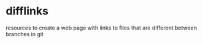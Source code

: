 # difflinks
resources to create a web page with links to files that are different between branches in git
